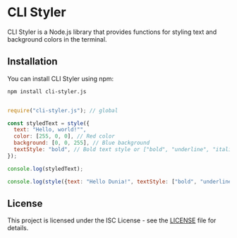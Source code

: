 # CLI Styler

CLI Styler is a Node.js library that provides functions for styling text and background colors in the terminal.

## Installation

You can install CLI Styler using npm:

```bash
npm install cli-styler.js
```

```js

require("cli-styler.js"); // global

const styledText = style({
  text: "Hello, world!"",
  color: [255, 0, 0], // Red color
  background: [0, 0, 255], // Blue background
  textStyle: "bold", // Bold text style or ["bold", "underline", "italic"] to add more text style
});

console.log(styledText);

console.log(style({text: "Hello Dunia!", textStyle: ["bold", "underline"]}));
```

## License

This project is licensed under the ISC License - see the [LICENSE](LICENSE) file for details.
